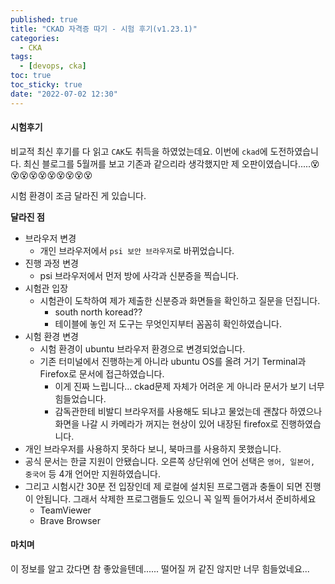 ```yaml
---
published: true
title: "CKAD 자격증 따기 - 시험 후기(v1.23.1)"
categories:
  - CKA
tags:
  - [devops, cka]
toc: true
toc_sticky: true
date: "2022-07-02 12:30"
---
```


#### 시험후기

비교적 최신 후기를 다 읽고 `CAK`도 취득을 하였었는데요. 이번에 `ckad`에 도전하였습니다. 최신 블로그를 5월꺼를 보고 기존과 같으리라 생각했지만 제 오판이였습니다.....😵😵😵😵😵😵😵😵😵😵

시험 환경이 조금 달라진 게 있습니다.

**달라진 점**

* 브라우저 변경
  * 개인 브라우저에서 `psi 보안 브라우저`로 바뀌었습니다.
* 진행 과정 변경
  * psi 브라우저에서 먼저 방에 사각과 신분증을 찍습니다.
* 시험관 입장
  * 시험관이 도착하여 제가 제출한 신분증과 화면들을 확인하고 질문을 던집니다.
    * south north koread?? 
    * 테이블에 놓인 저 도구는 무엇인지부터 꼼꼼히 확인하였습니다.
* 시험 환경 변경
  * 시험 환경이 ubuntu 브라우저 환경으로 변경되었습니다.
  * 기존 터미널에서 진행하는게 아니라 ubuntu OS를 올려 거기 Terminal과 Firefox로 문서에 접근하였습니다.
    * 이게 진짜 느립니다... ckad문제 자체가 어려운 게 아니라 문서가 보기 너무 힘들었습니다.
    * 감독관한테 비발디 브라우저를 사용해도 되냐고 물었는데 괜찮다 하였으나 화면을 나갈 시 카메라가 꺼지는 현상이 있어 내장된 firefox로 진행하였습니다.
* 개인 브라우저를 사용하지 못하다 보니, 북마크를 사용하지 못했습니다.
* 공식 문서는 한글 지원이 안됐습니다. 오른쪽 상단위에 언어 선택은 `영어, 일본어, 중국어` 등 4개 언어만 지원하였습니다.
* 그리고 시험시간 30분 전 입장인데 제 로컬에 설치된 프로그램과 충돌이 되면 진행이 안됩니다. 그래서 삭제한 프로그램들도 있으니 꼭 일찍 들어가셔서 준비하세요
  * TeamViewer
  * Brave Browser

#### 마치며

이 정보를 알고 갔다면 참 좋았을텐데\...... 떨어질 꺼 같진 않지만 너무 힘들었네요...